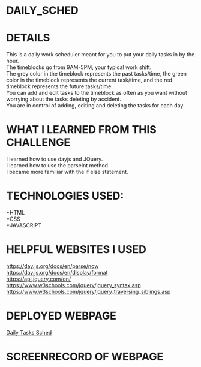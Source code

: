 # DAILY_SCHED

# DETAILS
This is a daily work scheduler meant for you to put your daily tasks in by the hour.<br>
The timeblocks go from 9AM-5PM, your typical work shift.<br>
The grey color in the timeblock represents the past tasks/time, the green color in the timeblock represents the current task/time, and the red timeblock represents the future tasks/time.<br>
You can add and edit tasks to the timeblock as often as you want without worrying about the tasks deleting by accident.<br>
You are in control of adding, editing and deleting the tasks for each day.


# WHAT I LEARNED FROM THIS CHALLENGE
I learned how to use dayjs and JQuery.<br>
I learned how to use the parseInt method.<br>
I became more familiar with the if else statement.<br>

# TECHNOLOGIES USED:
*HTML
<br>
*CSS
<br>
*JAVASCRIPT

# HELPFUL WEBSITES I USED
https://day.js.org/docs/en/parse/now <br>
https://day.js.org/docs/en/display/format <br>
https://api.jquery.com/on/ <br>
https://www.w3schools.com/jquery/jquery_syntax.asp <br>
https://www.w3schools.com/jquery/jquery_traversing_siblings.asp 

# DEPLOYED WEBPAGE

<a href="https://lianajayde.github.io/Work_Sched/">Daily Tasks Sched</a><br>


# SCREENRECORD OF WEBPAGE<BR>